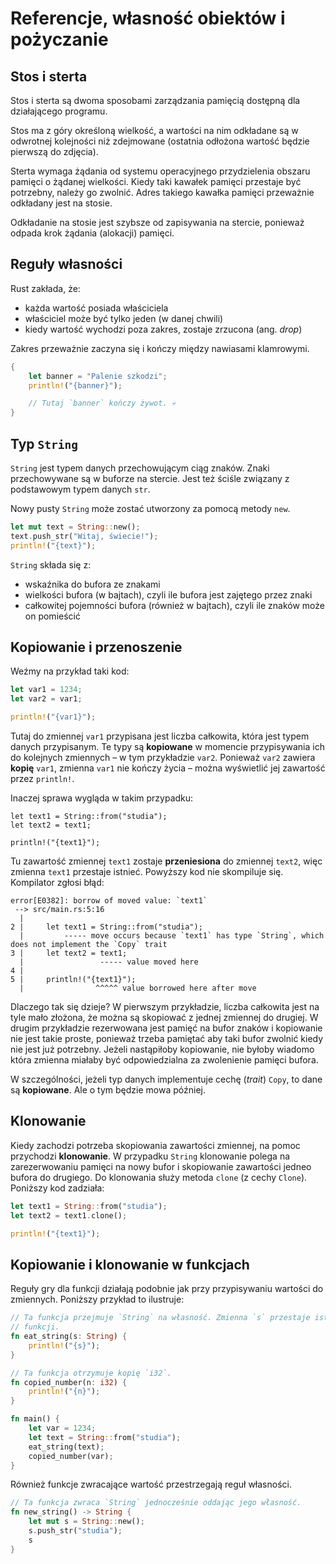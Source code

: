# Referencje, własność obiektów i pożyczanie

## Stos i sterta

Stos i sterta są dwoma sposobami zarządzania pamięcią dostępną dla działającego programu.

Stos ma z góry określoną wielkość, a wartości na nim odkładane są w odwrotnej kolejności niż
zdejmowane (ostatnia odłożona wartość będzie pierwszą do zdjęcia).

Sterta wymaga żądania od systemu operacyjnego przydzielenia obszaru pamięci o żądanej wielkości.
Kiedy taki kawałek pamięci przestaje być potrzebny, należy go zwolnić. Adres takiego kawałka pamięci
przeważnie odkładany jest na stosie.

Odkładanie na stosie jest szybsze od zapisywania na stercie, ponieważ odpada krok żądania (alokacji)
pamięci.

## Reguły własności

Rust zakłada, że:
* każda wartość posiada właściciela
* właściciel może być tylko jeden (w danej chwili)
* kiedy wartość wychodzi poza zakres, zostaje zrzucona (ang. _drop_)

Zakres przeważnie zaczyna się i kończy między nawiasami klamrowymi.

```rust
{
    let banner = "Palenie szkodzi";
    println!("{banner}");

    // Tutaj `banner` kończy żywot. 💀
}
```

## Typ `String`

`String` jest typem danych przechowującym ciąg znaków. Znaki przechowywane są w buforze na stercie.
Jest też ściśle związany z podstawowym typem danych `str`.

Nowy pusty `String` może zostać utworzony za pomocą metody `new`.

```rust
let mut text = String::new();
text.push_str("Witaj, świecie!");
println!("{text}");
```

`String` składa się z:

- wskaźnika do bufora ze znakami
- wielkości bufora (w bajtach), czyli ile bufora jest zajętego przez znaki
- całkowitej pojemności bufora (również w bajtach), czyli ile znaków może on pomieścić

## Kopiowanie i przenoszenie

Weźmy na przykład taki kod:

```rust
let var1 = 1234;
let var2 = var1;

println!("{var1}");
```

Tutaj do zmiennej `var1` przypisana jest liczba całkowita, która jest typem danych przypisanym. Te
typy są **kopiowane** w momencie przypisywania ich do kolejnych zmiennych – w tym przykładzie
`var2`. Ponieważ `var2` zawiera **kopię** `var1`, zmienna `var1` nie kończy życia – można wyświetlić
jej zawartość przez `println!`.

Inaczej sprawa wygląda w takim przypadku:

```rust,compile_fail
let text1 = String::from("studia");
let text2 = text1;

println!("{text1}");
```

Tu zawartość zmiennej `text1` zostaje **przeniesiona** do zmiennej `text2`, więc zmienna `text1`
przestaje istnieć. Powyższy kod nie skompiluje się. Kompilator zgłosi błąd:

```text
error[E0382]: borrow of moved value: `text1`
 --> src/main.rs:5:16
  |
2 |     let text1 = String::from("studia");
  |         ----- move occurs because `text1` has type `String`, which does not implement the `Copy` trait
3 |     let text2 = text1;
  |                 ----- value moved here
4 |
5 |     println!("{text1}");
  |                ^^^^^ value borrowed here after move
```

Dlaczego tak się dzieje? W pierwszym przykładzie, liczba całkowita jest na tyle mało złożona, że
można są skopiować z jednej zmiennej do drugiej. W drugim przykładzie rezerwowana jest pamięć na
bufor znaków i kopiowanie nie jest takie proste, ponieważ trzeba pamiętać aby taki bufor zwolnić
kiedy nie jest już potrzebny. Jeżeli nastąpiłoby kopiowanie, nie byłoby wiadomo która zmienna
miałaby być odpowiedzialna za zwolenienie pamięci bufora.

W szczególności, jeżeli typ danych implementuje cechę (_trait_) `Copy`, to dane są **kopiowane**.
Ale o tym będzie mowa później.

## Klonowanie

Kiedy zachodzi potrzeba skopiowania zawartości zmiennej, na pomoc przychodzi **klonowanie**.
W przypadku `String` klonowanie polega na zarezerwowaniu pamięci na nowy bufor i skopiowanie
zawartości jedneo bufora do drugiego. Do klonowania służy metoda `clone` (z cechy `Clone`).
Poniższy kod zadziała:

```rust
let text1 = String::from("studia");
let text2 = text1.clone();

println!("{text1}");
```

## Kopiowanie i klonowanie w funkcjach

Reguły gry dla funkcji działają podobnie jak przy przypisywaniu wartości do zmiennych. Poniższy
przykład to ilustruje:

```rust
// Ta funkcja przejmuje `String` na własność. Zmienna `s` przestaje istnieć po zakończeniu się
// funkcji.
fn eat_string(s: String) {
    println!("{s}");
}

// Ta funkcja otrzymuje kopię `i32`.
fn copied_number(n: i32) {
    println!("{n}");
}

fn main() {
    let var = 1234;
    let text = String::from("studia");
    eat_string(text);
    copied_number(var);
}
```

Również funkcje zwracające wartość przestrzegają reguł własności.

```rust
// Ta funkcja zwraca `String` jednocześnie oddając jego własność.
fn new_string() -> String {
    let mut s = String::new();
    s.push_str("studia");
    s
}
```
